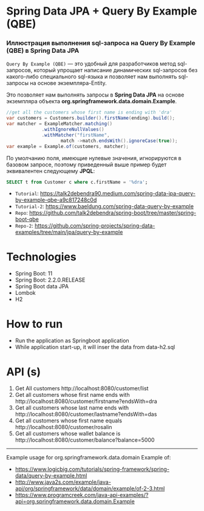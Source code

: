 # Spring Data JPA + Query By Example (QBE)

### Иллюстрация выполнения sql-запроса на Query By Example (QBE) в Spring Data JPA

`Query By Example (QBE)` — это удобный для разработчиков метод sql-запросов, который упрощает написание динамических sql-запросов без какого-либо специального sql-языка
и позволяет нам выполнять sql-запросы на основе экземпляра-Entity.

Это позволяет нам выполнять запросы в **Spring Data JPA** на основе экземпляра объекта **org.springframework.data.domain.Example**.
```java
//get all the customers whose first name is ending with 'dra' 
var customers = Customers.builder().firstName(ending).build();
var matcher = ExampleMatcher.matching()
             .withIgnoreNullValues()
             .withMatcher("firstName", 
                    match ->match.endsWith().ignoreCase(true));
var example = Example.of(customers, matcher);
```
По умолчанию поля, имеющие нулевые значения, игнорируются в базовом запросе, поэтому приведенный выше пример будет эквивалентен следующему **JPQL**:
````sql
SELECT t from Customer c where c.firstName = '%dra';
````

* `Tutorial`: https://talk2debendra90.medium.com/spring-data-jpa-query-by-example-qbe-a9c817248c0d
* `Tutorial-2`: https://www.baeldung.com/spring-data-query-by-example
* `Repo`: https://github.com/talk2debendra/spring-boot/tree/master/spring-boot-qbe
* `Repo-2`: https://github.com/spring-projects/spring-data-examples/tree/main/jpa/query-by-example

# Technologies
- Spring Boot: 11
- Spring Boot: 2.2.0.RELEASE
- Spring Boot data JPA
- Lombok
- H2


# How to run
- Run the application as Springboot application
- While application start-up, it will inser the data from data-h2.sql 


# API (s)
1. Get All customers
	http://localhost:8080/customer/list
2. Get all customers whose first name ends with 
	http://localhost:8080/customer/firstname?endsWith=dra
3. Get all customers whose last name ends with
	http://localhost:8080/customer/lastname?endsWith=das
4. Get all customers whose first name equals
	http://localhost:8080/customer/rosalin
5. Get all customers whose wallet balance is
	http://localhost:8080/customer/balance?balance=5000


---

Example usage for org.springframework.data.domain Example of:
* https://www.logicbig.com/tutorials/spring-framework/spring-data/query-by-example.html
* http://www.java2s.com/example/java-api/org/springframework/data/domain/example/of-2-3.html
* https://www.programcreek.com/java-api-examples/?api=org.springframework.data.domain.Example